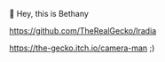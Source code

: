 👋 Hey, this is Bethany

https://github.com/TheRealGecko/Iradia

https://the-gecko.itch.io/camera-man ;) 
